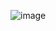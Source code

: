 
![image](https://github.com/maraarrieche/exercise-instagram-data-modeling/assets/123425280/6c33d5cb-3202-43f2-bfb0-026f2aaf3edf)


